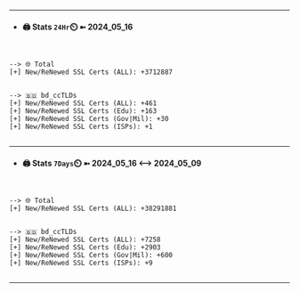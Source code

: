 

---
- #### 🖨️ **Stats** `24Hr`⏲️ ➼ 2024_05_16
```console


--> 🌐 Total
[+] New/ReNewed SSL Certs (ALL): +3712887


--> 🇧🇩 bd_ccTLDs
[+] New/ReNewed SSL Certs (ALL): +461
[+] New/ReNewed SSL Certs (Edu): +163
[+] New/ReNewed SSL Certs (Gov|Mil): +30
[+] New/ReNewed SSL Certs (ISPs): +1


```

---
- #### 🖨️ **Stats** `7Days`⏲️ ➼ 2024_05_16 <--> 2024_05_09
```console


--> 🌐 Total
[+] New/ReNewed SSL Certs (ALL): +38291881


--> 🇧🇩 bd_ccTLDs
[+] New/ReNewed SSL Certs (ALL): +7258
[+] New/ReNewed SSL Certs (Edu): +2903
[+] New/ReNewed SSL Certs (Gov|Mil): +600
[+] New/ReNewed SSL Certs (ISPs): +9


```

---

